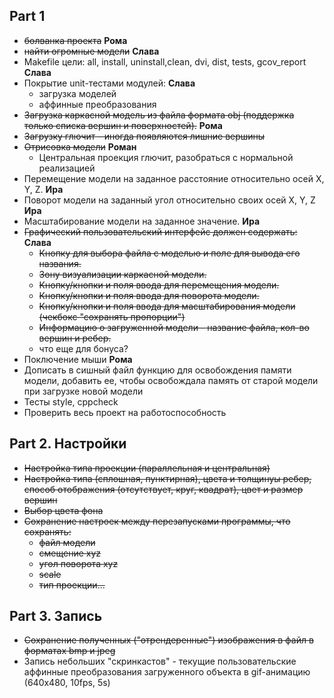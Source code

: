 ## Part 1

- ~~болванка проекта~~ **Рома**
- ~~найти огромные модели~~ **Слава**
- Makefile цели: all, install, uninstall,clean, dvi, dist, tests, gcov_report **Слава**
- Покрытие unit-тестами модулей: **Cлава**
    - загрузка моделей
    - аффинные преобразования
- ~~Загрузка каркасной модель из файла формата obj (поддержка только списка вершин и поверхностей).~~ **Рома**
- ~~Загрузку глючит - иногда появляются лишние вершины~~
- ~~Отрисовка модели~~ **Роман**
    - Центральная проекция глючит, разобраться с нормальной реализацией
- Перемещение модели на заданное расстояние относительно осей X, Y, Z. **Ира**
- Поворот модели на заданный угол относительно своих осей X, Y, Z **Ира**
- Масштабирование модели на заданное значение. **Ира**
- ~~Графический пользовательский интерфейс должен содержать:~~ **Слава**
    - ~~Кнопку для выбора файла с моделью и поле для вывода его названия.~~
    - ~~Зону визуализации каркасной модели.~~
    - ~~Кнопку/кнопки и поля ввода для перемещения модели.~~
    - ~~Кнопку/кнопки и поля ввода для поворота модели.~~
    - ~~Кнопку/кнопки и поля ввода для масштабирования модели (чекбокс "сохранять пропорции")~~
    - ~~Информацию о загруженной модели - название файла, кол-во вершин и ребер.~~
    - что еще для бонуса?
- Поключение мыши **Рома**
- Дописать в сишный файл функцию для освобождения памяти модели, добавить ее, чтобы освобождала память от старой модели при загрузке новой модели
- Тесты style, cppcheck
- Проверить весь проект на работоспособность

## Part 2. Настройки

 - ~~Настройка типа проекции (параллельная и центральная)~~
 - ~~Настройка типа (сплошная, пунктирная), цвета и толщинуы ребер, способ отображения (отсутствует, круг, квадрат), цвет и размер вершин~~
 - ~~Выбор цвета фона~~
 - ~~Сохранение настроек между перезапусками программы, что сохранять:~~
    - ~~файл модели~~
    - ~~смещение xyz~~
    - ~~угол поворота xyz~~
    - ~~scale~~
    - ~~тип проекции...~~

 ## Part 3. Запись

 - ~~Сохранение полученных ("отрендеренные") изображения в файл в форматах bmp и jpeg~~
 - Запись небольших "скринкастов" - текущие пользовательские аффинные преобразования загруженного объекта в gif-анимацию (640x480, 10fps, 5s)

